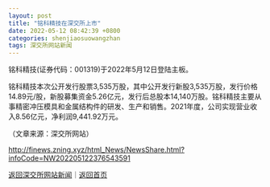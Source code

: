 ```yaml
---
layout: post
title: "铭科精技在深交所上市"
date: 2022-05-12 08:42:39 +0800
categories: shenjiaosuowangzhan
tags: 深交所网站新闻
---
```

<p>铭科精技(证券代码：001319)于2022年5月12日登陆主板。 </p><p>铭科精技本次公开发行股票3,535万股，其中公开发行新股3,535万股，发行价格14.89元/股，新股募集资金5.26亿元，发行后总股本14,140万股。铭科精技主要从事精密冲压模具和金属结构件的研发、生产和销售。2021年度，公司实现营业收入8.56亿元，净利润9,441.92万元。 </p><p class="em_media">（文章来源：深交所网站）</p>

<http://finews.zning.xyz/html_News/NewsShare.html?infoCode=NW202205122376543591>

[返回深交所网站新闻](//finews.withounder.com/category/shenjiaosuowangzhan.html)｜[返回首页](//finews.withounder.com/)